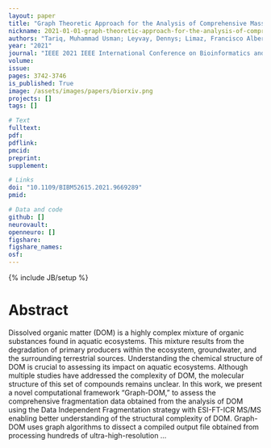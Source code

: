 ```yaml
---
layout: paper
title: "Graph Theoretic Approach for the Analysis of Comprehensive Mass-Spectrometry (MS/MS) Data of Dissolved Organic Matter"
nickname: 2021-01-01-graph-theoretic-approach-for-the-analysis-of-comprehensive-mass-spectrometry-ms-ms-data-of-dissolved-organic-matter
authors: "Tariq, Muhammad Usman; Leyvay, Dennys; Limaz, Francisco Alberto Fernandez; Saeed, Fahad; "
year: "2021"
journal: "IEEE 2021 IEEE International Conference on Bioinformatics and Biomedicine (BIBM)"
volume: 
issue:
pages: 3742-3746
is_published: True
image: /assets/images/papers/biorxiv.png
projects: []
tags: []

# Text
fulltext:
pdf:
pdflink:
pmcid:
preprint: 
supplement:

# Links
doi: "10.1109/BIBM52615.2021.9669289"
pmid:

# Data and code
github: []
neurovault:
openneuro: []
figshare:
figshare_names:
osf:
---
```

{% include JB/setup %}

# Abstract

Dissolved organic matter (DOM) is a highly complex mixture of organic substances found in aquatic ecosystems. This mixture results from the degradation of primary producers within the ecosystem, groundwater, and the surrounding terrestrial sources. Understanding the chemical structure of DOM is crucial to assessing its impact on aquatic ecosystems. Although multiple studies have addressed the complexity of DOM, the molecular structure of this set of compounds remains unclear. In this work, we present a novel computational framework “Graph-DOM,” to assess the comprehensive fragmentation data obtained from the analysis of DOM using the Data Independent Fragmentation strategy with ESI-FT-ICR MS/MS enabling better understanding of the structural complexity of DOM. Graph-DOM uses graph algorithms to dissect a compiled output file obtained from processing hundreds of ultra-high-resolution …

